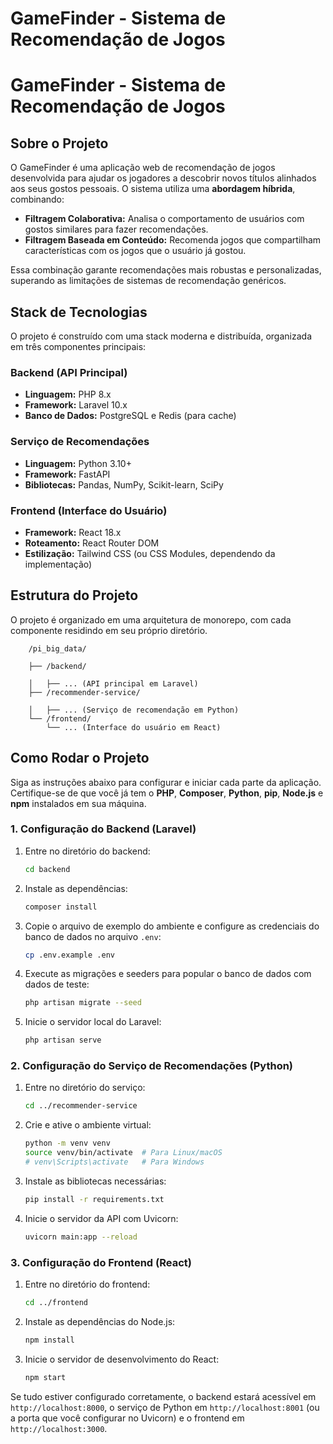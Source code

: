 # GameFinder - Sistema de Recomendação de Jogos
# GameFinder - Sistema de Recomendação de Jogos

## Sobre o Projeto

O GameFinder é uma aplicação web de recomendação de jogos desenvolvida para ajudar os jogadores a descobrir novos títulos alinhados aos seus gostos pessoais. O sistema utiliza uma **abordagem híbrida**, combinando:

* **Filtragem Colaborativa:** Analisa o comportamento de usuários com gostos similares para fazer recomendações.
* **Filtragem Baseada em Conteúdo:** Recomenda jogos que compartilham características com os jogos que o usuário já gostou.

Essa combinação garante recomendações mais robustas e personalizadas, superando as limitações de sistemas de recomendação genéricos.

## Stack de Tecnologias

O projeto é construído com uma stack moderna e distribuída, organizada em três componentes principais:

###  **Backend (API Principal)**
* **Linguagem:** PHP 8.x
* **Framework:** Laravel 10.x
* **Banco de Dados:** PostgreSQL e Redis (para cache)

###  **Serviço de Recomendações**
* **Linguagem:** Python 3.10+
* **Framework:** FastAPI
* **Bibliotecas:** Pandas, NumPy, Scikit-learn, SciPy

###  **Frontend (Interface do Usuário)**
* **Framework:** React 18.x
* **Roteamento:** React Router DOM
* **Estilização:** Tailwind CSS (ou CSS Modules, dependendo da implementação)

## Estrutura do Projeto

O projeto é organizado em uma arquitetura de monorepo, com cada componente residindo em seu próprio diretório.

        /pi_big_data/
        
        ├── /backend/
        
        │   ├── ... (API principal em Laravel)
        ├── /recommender-service/
        
        │   ├── ... (Serviço de recomendação em Python)
        └── /frontend/
            └── ... (Interface do usuário em React)

## Como Rodar o Projeto

Siga as instruções abaixo para configurar e iniciar cada parte da aplicação. Certifique-se de que você já tem o **PHP**, **Composer**, **Python**, **pip**, **Node.js** e **npm** instalados em sua máquina.

### 1. Configuração do Backend (Laravel)

1.  Entre no diretório do backend:
    ```bash
    cd backend
    ```

2.  Instale as dependências:
    ```bash
    composer install
    ```

3.  Copie o arquivo de exemplo do ambiente e configure as credenciais do banco de dados no arquivo `.env`:
    ```bash
    cp .env.example .env
    ```

4.  Execute as migrações e seeders para popular o banco de dados com dados de teste:
    ```bash
    php artisan migrate --seed
    ```

5.  Inicie o servidor local do Laravel:
    ```bash
    php artisan serve
    ```

### 2. Configuração do Serviço de Recomendações (Python)

1.  Entre no diretório do serviço:
    ```bash
    cd ../recommender-service
    ```

2.  Crie e ative o ambiente virtual:
    ```bash
    python -m venv venv
    source venv/bin/activate  # Para Linux/macOS
    # venv\Scripts\activate   # Para Windows
    ```

3.  Instale as bibliotecas necessárias:
    ```bash
    pip install -r requirements.txt
    ```

4.  Inicie o servidor da API com Uvicorn:
    ```bash
    uvicorn main:app --reload
    ```

### 3. Configuração do Frontend (React)

1.  Entre no diretório do frontend:
    ```bash
    cd ../frontend
    ```

2.  Instale as dependências do Node.js:
    ```bash
    npm install
    ```

3.  Inicie o servidor de desenvolvimento do React:
    ```bash
    npm start
    ```

Se tudo estiver configurado corretamente, o backend estará acessível em `http://localhost:8000`, o serviço de Python em `http://localhost:8001` (ou a porta que você configurar no Uvicorn) e o frontend em `http://localhost:3000`.
